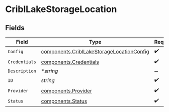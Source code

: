 # CriblLakeStorageLocation


## Fields

| Field                                                                                                  | Type                                                                                                   | Required                                                                                               | Description                                                                                            |
| ------------------------------------------------------------------------------------------------------ | ------------------------------------------------------------------------------------------------------ | ------------------------------------------------------------------------------------------------------ | ------------------------------------------------------------------------------------------------------ |
| `Config`                                                                                               | [components.CriblLakeStorageLocationConfig](../../models/components/cribllakestoragelocationconfig.md) | :heavy_check_mark:                                                                                     | N/A                                                                                                    |
| `Credentials`                                                                                          | [components.Credentials](../../models/components/credentials.md)                                       | :heavy_check_mark:                                                                                     | N/A                                                                                                    |
| `Description`                                                                                          | **string*                                                                                              | :heavy_minus_sign:                                                                                     | N/A                                                                                                    |
| `ID`                                                                                                   | *string*                                                                                               | :heavy_check_mark:                                                                                     | N/A                                                                                                    |
| `Provider`                                                                                             | [components.Provider](../../models/components/provider.md)                                             | :heavy_check_mark:                                                                                     | N/A                                                                                                    |
| `Status`                                                                                               | [components.Status](../../models/components/status.md)                                                 | :heavy_check_mark:                                                                                     | N/A                                                                                                    |